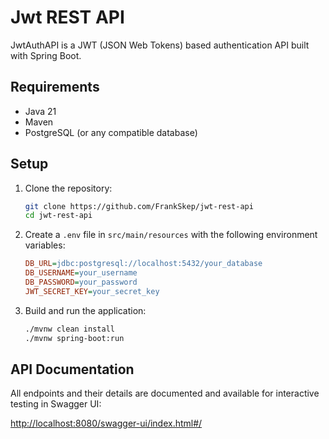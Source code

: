 # Jwt REST API

JwtAuthAPI is a JWT (JSON Web Tokens) based authentication API built with Spring Boot.

## Requirements

- Java 21
- Maven
- PostgreSQL (or any compatible database)

## Setup

1. Clone the repository:

   ```sh
   git clone https://github.com/FrankSkep/jwt-rest-api
   cd jwt-rest-api
   ```

2. Create a `.env` file in `src/main/resources` with the following environment variables:

   ```ini
   DB_URL=jdbc:postgresql://localhost:5432/your_database
   DB_USERNAME=your_username
   DB_PASSWORD=your_password
   JWT_SECRET_KEY=your_secret_key
   ```

3. Build and run the application:
   ```sh
   ./mvnw clean install
   ./mvnw spring-boot:run
   ```

## API Documentation

All endpoints and their details are documented and available for interactive testing in Swagger UI:

[http://localhost:8080/swagger-ui/index.html#/](http://localhost:8080/swagger-ui/index.html#/)